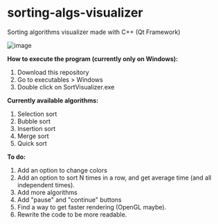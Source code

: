 # sorting-algs-visualizer
Sorting algorithms visualizer made with C++ (Qt Framework)

![image](https://user-images.githubusercontent.com/53125005/126044431-4f1e434a-68a5-4b36-aca8-a9b8f15f3e26.png)

**How to execute the program (currently only on Windows):**
  1. Download this repository
  2. Go to executables > Windows
  3. Double click on SortVisualizer.exe

**Currently available algorithms:**
  1. Selection sort
  2. Bubble sort
  3. Insertion sort
  4. Merge sort
  5. Quick sort

**To do:**
  1. Add an option to change colors
  2. Add an option to sort N times in a row, and get average time (and all independent times).
  3. Add more algorithms
  4. Add "pause" and "continue" buttons
  5. Find a way to get faster rendering (OpenGL maybe).
  6. Rewrite the code to be more readable.
